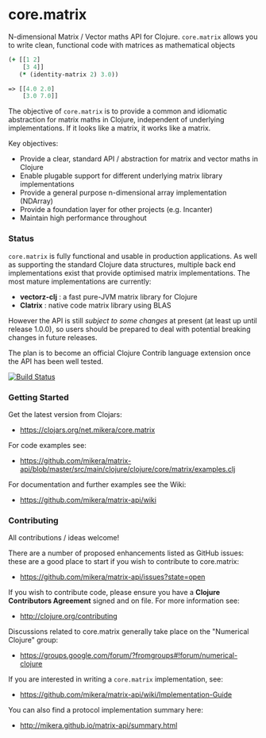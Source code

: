 core.matrix
===========

N-dimensional Matrix / Vector maths API for Clojure. `core.matrix` allows you to write clean, functional code 
with matrices as mathematical objects

```clojure
(+ [[1 2]
    [3 4]]
   (* (identity-matrix 2) 3.0))

=> [[4.0 2.0]
    [3.0 7.0]]
```

The objective of `core.matrix` is to provide a common and idiomatic abstraction for matrix maths in Clojure,
independent of underlying implementations. If it looks like a matrix, it works like a matrix. 

Key objectives:

 - Provide a clear, standard API / abstraction for matrix and vector maths in Clojure
 - Enable plugable support for different underlying matrix library implementations
 - Provide a general purpose n-dimensional array implementation (NDArray)
 - Provide a foundation layer for other projects (e.g. Incanter)
 - Maintain high performance throughout

### Status

`core.matrix` is fully functional and usable in production applications. As well as supporting
the standard Clojure data structures, multiple back end implementations exist that provide optimised
matrix implementations. The most mature implementations are currently:

 - **vectorz-clj** : a fast pure-JVM matrix library for Clojure
 - **Clatrix** : native code matrix library using BLAS

However the API is still *subject to some changes* at present (at least up until release 1.0.0),
so users should be prepared to deal with potential breaking changes in future releases.

The plan is to become an official Clojure Contrib language extension once the API has been well tested. 

[![Build Status](https://travis-ci.org/mikera/matrix-api.png?branch=master)](https://travis-ci.org/mikera/matrix-api)

### Getting Started

Get the latest version from Clojars:

 -  https://clojars.org/net.mikera/core.matrix

For code examples see:

 - https://github.com/mikera/matrix-api/blob/master/src/main/clojure/clojure/core/matrix/examples.clj

For documentation and further examples see the Wiki:

 - https://github.com/mikera/matrix-api/wiki


### Contributing

All contributions / ideas welcome!

There are a number of proposed enhancements listed as GitHub issues: these are a good place to start if you wish to contribute
to core.matrix:

 - https://github.com/mikera/matrix-api/issues?state=open

If you wish to contribute code, please ensure you have a **Clojure Contributors Agreement** signed and on file. For more information see:

 - http://clojure.org/contributing

Discussions related to core.matrix generally take place on the "Numerical Clojure" group:

 - https://groups.google.com/forum/?fromgroups#!forum/numerical-clojure

If you are interested in writing a `core.matrix` implementation, see:

 - https://github.com/mikera/matrix-api/wiki/Implementation-Guide

You can also find a protocol implementation summary here:

 - http://mikera.github.io/matrix-api/summary.html
